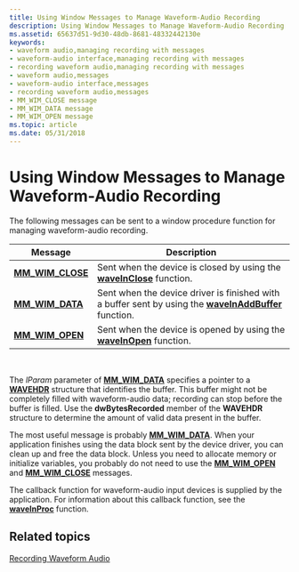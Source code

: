 ```yaml
---
title: Using Window Messages to Manage Waveform-Audio Recording
description: Using Window Messages to Manage Waveform-Audio Recording
ms.assetid: 65637d51-9d30-48db-8681-48332442130e
keywords:
- waveform audio,managing recording with messages
- waveform-audio interface,managing recording with messages
- recording waveform audio,managing recording with messages
- waveform audio,messages
- waveform-audio interface,messages
- recording waveform audio,messages
- MM_WIM_CLOSE message
- MM_WIM_DATA message
- MM_WIM_OPEN message
ms.topic: article
ms.date: 05/31/2018
---
```


# Using Window Messages to Manage Waveform-Audio Recording

The following messages can be sent to a window procedure function for managing waveform-audio recording.



| Message                                | Description                                                                                                                  |
|----------------------------------------|------------------------------------------------------------------------------------------------------------------------------|
| [**MM\_WIM\_CLOSE**](mm-wim-close.md) | Sent when the device is closed by using the [**waveInClose**](https://msdn.microsoft.com/en-us/library/Dd743840(v=VS.85).aspx) function.                                     |
| [**MM\_WIM\_DATA**](mm-wim-data.md)   | Sent when the device driver is finished with a buffer sent by using the [**waveInAddBuffer**](https://msdn.microsoft.com/en-us/library/Dd743838(v=VS.85).aspx) function. |
| [**MM\_WIM\_OPEN**](mm-wim-open.md)   | Sent when the device is opened by using the [**waveInOpen**](https://msdn.microsoft.com/en-us/library/Dd743847(v=VS.85).aspx) function.                                       |



 

The *lParam* parameter of [**MM\_WIM\_DATA**](mm-wim-data.md) specifies a pointer to a [**WAVEHDR**](https://msdn.microsoft.com/en-us/library/Dd743837(v=VS.85).aspx) structure that identifies the buffer. This buffer might not be completely filled with waveform-audio data; recording can stop before the buffer is filled. Use the **dwBytesRecorded** member of the **WAVEHDR** structure to determine the amount of valid data present in the buffer.

The most useful message is probably [**MM\_WIM\_DATA**](mm-wim-data.md). When your application finishes using the data block sent by the device driver, you can clean up and free the data block. Unless you need to allocate memory or initialize variables, you probably do not need to use the [**MM\_WIM\_OPEN**](mm-wim-open.md) and [**MM\_WIM\_CLOSE**](mm-wim-close.md) messages.

The callback function for waveform-audio input devices is supplied by the application. For information about this callback function, see the [**waveInProc**](https://msdn.microsoft.com/en-us/library/Dd743849(v=VS.85).aspx) function.

## Related topics

<dl> <dt>

[Recording Waveform Audio](recording-waveform-audio.md)
</dt> </dl>

 

 




